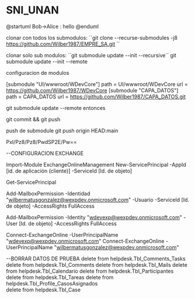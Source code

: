 # SNI_UNAN
@startuml
Bob->Alice : hello
@enduml


clonar con todos los submodulos: 
´´git clone --recurse-submodules -j8 https://github.com/Wilber1987/EMPRE_SA.git ´´

clonar solo sub modulos:
´´git submodule update --init --recursive´´
git submodule update --init --remote


configuracion de modulos

[submodule "UI/wwwroot/WDevCore"]
	path = UI/wwwroot/WDevCore
	url = https://github.com/Wilber1987/WDevCore
[submodule "CAPA_DATOS"]
	path = CAPA_DATOS
	url = https://github.com/Wilber1987/CAPA_DATOS.git


git submodule update --remote
entonces

git commit && git push


push de submodule
git push origin HEAD:main

PxI/Pz8/Pz8/PwdSP2E/Pw==

--CONFIGURACION EXCHANGE

Import-Module ExchangeOnlineManagement
New-ServicePrincipal -AppId [id. de aplicación (cliente)]  -ServiceId   [Id. de objeto]

Get-ServicePrincipal

Add-MailboxPermission -Identidad "wilbermatusgonzalez@wexpdev.onmicrosoft.com"  -Usuario -ServiceId  [Id. de objeto] -AccessRights FullAccess

Add-MailboxPermission -Identity "wdevexp@wexpdev.onmicrosoft.com" -User  [Id. de objeto]  -AccessRights FullAccess

Connect-ExchangeOnline -UserPrincipalName "wdevexp@wexpdev.onmicrosoft.com"
Connect-ExchangeOnline -UserPrincipalName "wilbermatusgonzalez@wexpdev.onmicrosoft.com"



--BORRAR DATOS DE PRUEBA
delete from helpdesk.Tbl_Comments_Tasks 
delete from helpdesk.Tbl_Comments
delete from helpdesk.Tbl_Mails
delete from helpdesk.Tbl_Calendario 
delete from helpdesk.Tbl_Participantes  
delete from helpdesk.Tbl_Tareas 
delete from helpdesk.Tbl_Profile_CasosAsignados  
delete from helpdesk.Tbl_Case